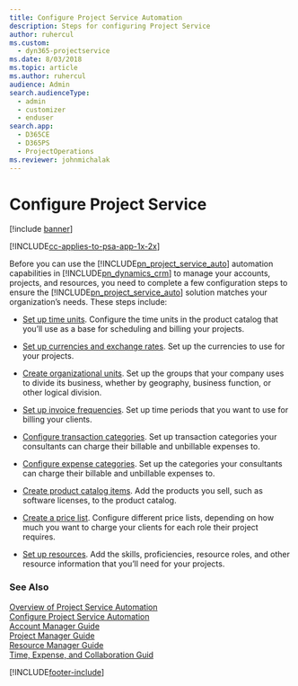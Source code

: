 ```yaml
---
title: Configure Project Service Automation
description: Steps for configuring Project Service
author: ruhercul
ms.custom: 
  - dyn365-projectservice
ms.date: 8/03/2018
ms.topic: article
ms.author: ruhercul
audience: Admin
search.audienceType: 
  - admin
  - customizer
  - enduser
search.app: 
  - D365CE
  - D365PS
  - ProjectOperations
ms.reviewer: johnmichalak
---
```

# Configure Project Service

[!include [banner](../includes/psa-now-project-operations.md)]

[!INCLUDE[cc-applies-to-psa-app-1x-2x](../includes/cc-applies-to-psa-app-1x-2x.md)]

Before you can use the [!INCLUDE[pn_project_service_auto](../includes/pn-project-service-auto.md)] automation capabilities in [!INCLUDE[pn_dynamics_crm](../includes/pn-dynamics-crm.md)] to manage your accounts, projects, and resources, you need to complete a few configuration steps to ensure the [!INCLUDE[pn_project_service_auto](../includes/pn-project-service-auto.md)] solution matches your organization’s needs. These steps include:  
  
-   [Set up time units](../psa/set-up-time-units.md). Configure the time units in the product catalog that you’ll use as a base for scheduling and billing your projects.  
  
-   [Set up currencies and exchange rates](../psa/set-up-currencies-exchange-rates.md). Set up the currencies to use for your projects.  
  
-   [Create organizational units](../psa/create-organizational-units.md). Set up the groups that your company uses to divide its business, whether by geography, business function, or other logical division.  
  
-   [Set up invoice frequencies](../psa/set-up-invoice-frequencies.md). Set up time periods that you want to use for billing your clients.  
  
-   [Configure transaction categories](../psa/configure-transaction-categories.md). Set up transaction categories your consultants can charge their billable and unbillable expenses to.  
  
-   [Configure expense categories](../psa/configure-expense-categories.md). Set up the categories your consultants can charge their billable and unbillable expenses to.  
  
-   [Create product catalog items](../psa/create-product-catalog-items.md). Add the products you sell, such as software licenses, to the product catalog.  
  
-   [Create a price list](../psa/create-price-list.md). Configure different price lists, depending on how much you want to charge your clients for each role their project requires.  
  
-   [Set up resources](../psa/set-up-resources.md). Add the skills, proficiencies, resource roles, and other resource information that you’ll need for your projects.  
  
### See Also  
 [Overview of Project Service Automation](../psa/overview.md)   
 [Configure Project Service Automation](../psa/configure.md)   
 [Account Manager Guide](../psa/account-manager-guide.md)   
 [Project Manager Guide](../psa/project-manager-guide.md)   
 [Resource Manager Guide](../psa/resource-manager-guide.md)   
 [Time, Expense, and Collaboration Guid](../psa/time-expense-collaboration-guide.md)


[!INCLUDE[footer-include](../includes/footer-banner.md)]
